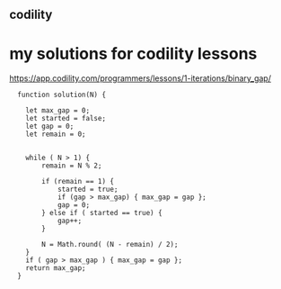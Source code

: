## codility
# my solutions for codility lessons
https://app.codility.com/programmers/lessons/1-iterations/binary_gap/

```
  function solution(N) {
    
    let max_gap = 0;
    let started = false;
    let gap = 0;
    let remain = 0;
    
    
    while ( N > 1) {
        remain = N % 2;
        
        if (remain == 1) {
            started = true;
            if (gap > max_gap) { max_gap = gap };
            gap = 0;
        } else if ( started == true) {
            gap++;
        }
        
        N = Math.round( (N - remain) / 2);
    }
    if ( gap > max_gap ) { max_gap = gap };
    return max_gap;
  }
```
